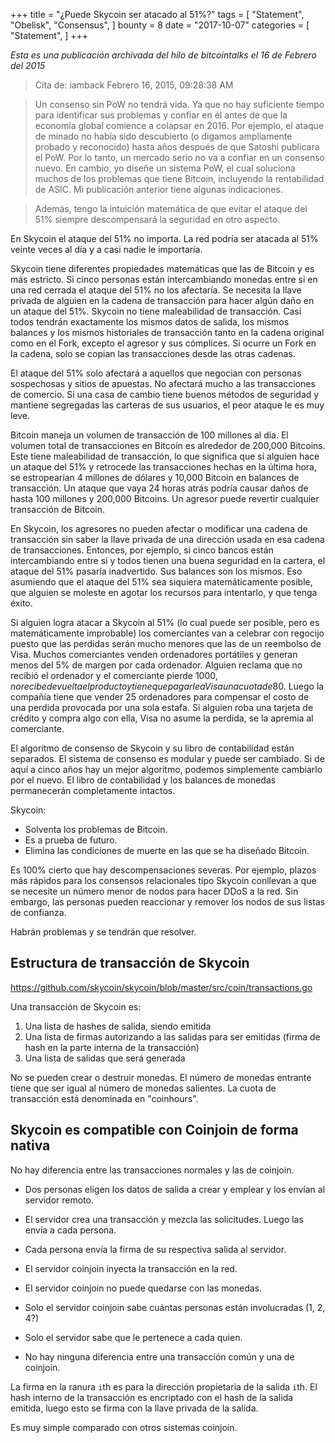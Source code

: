 +++
title = "¿Puede Skycoin ser atacado al 51%?"
tags = [
    "Statement",
    "Obelisk",
    "Consensus",
]
bounty = 8
date = "2017-10-07"
categories = [
    "Statement",
]
+++

*Esta es una publicación archivada del hilo de bitcointalks el 16 de Febrero del 2015*

> Cita de: iamback Febrero 16, 2015, 09:28:38 AM

> Un consenso sin PoW no tendrá vida. Ya que no hay suficiente tiempo 
para identificar sus problemas y confiar en él antes de que la economía global 
comience a colapsar en 2016. Por ejemplo, el ataque de minado no había sido 
descubierto (o digamos ampliamente probado y reconocido) hasta años después 
de que Satoshi publicara el PoW. Por lo tanto, un mercado serio no va a confiar
en un consenso nuevo. En cambio, yo diseñe un sistema PoW, el cual 
soluciona muchos de los problemas que tiene Bitcoin, incluyendo la
rentabilidad de ASIC. Mi publicación anterior tiene algunas indicaciones.

> Además, tengo la intuición matemática de que evitar el ataque del 51% 
siempre descompensará la seguridad en otro aspecto.

En Skycoin el ataque del 51% no importa. La red podría ser atacada
al 51% veinte veces al día y a casi nadie le importaría.

Skycoin tiene diferentes propiedades matemáticas que las de Bitcoin y es más 
estricto. Si cinco personas están intercambiando monedas entre si
en una red cerrada el ataque del 51% no los afectaría. Se necesita la llave 
privada de alguien en la cadena de transacción para hacer algún daño en un 
ataque del 51%. Skycoin no tiene maleabilidad de transacción. Casi todos tendrán
exactamente los mismos datos de salida, los mismos balances y los mismos 
historiales de transacción tanto en la cadena original como en el Fork, excepto el 
agresor y sus cómplices. Si ocurre un Fork en la cadena, solo se copian 
las transacciones desde las otras cadenas.

El ataque del 51% solo afectará a aquellos que negocian con personas sospechosas
y sitios de apuestas. No afectará mucho a las transacciones de comercio. 
Si una casa de cambio tiene buenos métodos de seguridad y mantiene segregadas
las carteras de sus usuarios, el peor ataque le es muy leve.

Bitcoin maneja un volumen de transacción de 100 millones al día. El volumen total 
de transacciones en Bitcoin es alrededor de 200,000 Bitcoins. Este tiene
maleabilidad de transacción, lo que significa que si alguien hace un ataque del 51% y 
retrocede las transacciones hechas en la última hora, se estropearían 4 millones de dólares
y 10,000 Bitcoin en balances de transacción. Un ataque que vaya 24 horas atrás podría 
causar daños de hasta 100 millones y 200,000 Bitcoins. Un agresor puede revertir 
cualquier transacción de Bitcoin.

En Skycoin, los agresores no pueden afectar o modificar una cadena de transacción
sin saber la llave privada de una dirección usada en esa cadena 
de transacciones. Entonces, por ejemplo, si cinco bancos están intercambiando
entre sí y todos tienen una buena seguridad en la cartera, el ataque
del 51% pasaría inadvertido. Sus balances 
son los mismos. Eso asumiendo que el ataque del 51% sea siquiera
matemáticamente posible, que alguien se moleste en agotar los recursos 
para intentarlo, y que tenga éxito.

Si alguien logra atacar a Skycoin al 51% (lo cual puede ser posible, pero es matemáticamente improbable) 
los comerciantes van a celebrar con regocijo puesto que las perdidas 
serán mucho menores que las de un reembolso de Visa. Muchos comerciantes 
venden ordenadores portátiles y generan menos del 5% de margen por 
cada ordenador. Alguien reclama que no recibió el ordenador y el comerciante
pierde 1000$, no recibe de vuelta el producto y tiene que pagarle a Visa una 
cuota de 80$. Luego la compañía tiene que vender 25 ordenadores para compensar 
el costo de una perdida provocada por una sola estafa. Si alguien roba una 
tarjeta de crédito y compra algo con ella, Visa no asume la perdida, se la apremia al comerciante.

El algoritmo de consenso de Skycoin y su libro de contabilidad 
están separados. El sistema de consenso es modular y puede ser 
cambiado. Si de aquí a cinco años hay un mejor algoritmo, podemos 
simplemente cambiarlo por el nuevo. El libro de contabilidad y los 
balances de monedas permanecerán completamente intactos.

Skycoin:

- Solventa los problemas de Bitcoin.
- Es a prueba de futuro. 
- Elimina las condiciones de muerte en las que se ha diseñado Bitcoin.

Es 100% cierto que hay descompensaciones severas. Por ejemplo, plazos más
rápidos para los consensos relacionales tipo Skycoin 
conllevan a que se necesite un número menor de nodos para hacer DDoS 
a la red. Sin embargo, las personas pueden reaccionar y remover los nodos 
de sus listas de confianza.

Habrán problemas y se tendrán que resolver.

## Estructura de transacción de Skycoin

https://github.com/skycoin/skycoin/blob/master/src/coin/transactions.go

Una transacción de Skycoin es:

1) Una lista de hashes de salida, siendo emitida
2) Una lista de firmas autorizando a las salidas para ser emitidas
(firma de hash en la parte interna de la transacción) 
3) Una lista de salidas que será generada

No se pueden crear o destruir monedas. El número de monedas 
entrante tiene que ser igual al número de monedas 
salientes. La cuota de transacción está denominada en "coinhours".

## Skycoin es compatible con Coinjoin de forma nativa

No hay diferencia entre las transacciones normales y las de coinjoin.

- Dos personas eligen los datos de salida a crear y emplear y los envían al servidor remoto.
- El servidor crea una transacción y mezcla las solicitudes. Luego las envía a cada persona.
- Cada persona envía la firma de su respectiva salida al servidor.
- El servidor coinjoin inyecta la transacción en la red.

- El servidor coinjoin no puede quedarse con las monedas.
- Solo el servidor coinjoin sabe cuántas personas están involucradas (1, 2, 4?)
- Solo el servidor sabe que le pertenece a cada quien.
- No hay ninguna diferencia entre una transacción común y una de coinjoin.

La firma en la ranura `i`th es para la dirección propietaria de la salida `i`th.
El hash interno de la transacción es encriptado con el hash de la salida emitida, luego
esto se firma con la llave privada de la salida.

Es muy simple comparado con otros sistemas coinjoin.

